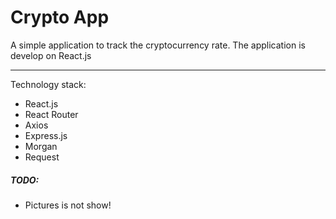 # Crypto App

A simple application to track the cryptocurrency rate. The application is develop on React.js

***

Technology stack:

+ React.js
+ React Router
+ Axios
+ Express.js
+ Morgan
+ Request

##### TODO:
* Pictures is not show!
